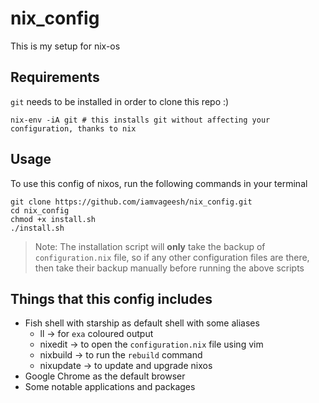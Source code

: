 # nix_config

This is my setup for nix-os

## Requirements
`git` needs to be installed in order to clone this repo :)

```shell
nix-env -iA git # this installs git without affecting your configuration, thanks to nix
```

## Usage

To use this config of nixos, run the following commands in your terminal

```shell
git clone https://github.com/iamvageesh/nix_config.git
cd nix_config
chmod +x install.sh
./install.sh
```

> Note: The installation script will **only** take the backup of `configuration.nix` file, so if any other configuration files are there, then take their backup manually before running the above scripts

## Things that this config includes

- Fish shell with starship as default shell with some aliases
  - ll -> for `exa` coloured output
  - nixedit -> to open the `configuration.nix` file using vim
  - nixbuild -> to run the `rebuild` command
  - nixupdate -> to update and upgrade nixos
- Google Chrome as the default browser
- Some notable applications and packages
